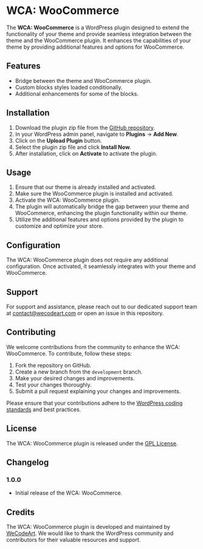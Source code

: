 # WCA: WooCommerce

The **WCA: WooCommerce** is a WordPress plugin designed to extend the functionality of your theme and provide seamless integration between the theme and the WooCommerce plugin. It enhances the capabilities of your theme by providing additional features and options for WooCommerce.

## Features

- Bridge between the theme and WooCommerce plugin.
- Custom blocks styles loaded conditionally.
- Additional enhancements for some of the blocks.

## Installation

1. Download the plugin zip file from the [GitHub repository](https://github.com/BicanMarianValeriu/wca-woocommerce).
2. In your WordPress admin panel, navigate to **Plugins** → **Add New**.
3. Click on the **Upload Plugin** button.
4. Select the plugin zip file and click **Install Now**.
5. After installation, click on **Activate** to activate the plugin.

## Usage

1. Ensure that our theme is already installed and activated.
2. Make sure the WooCommerce plugin is installed and activated.
3. Activate the WCA: WooCommerce plugin.
4. The plugin will automatically bridge the gap between your theme and WooCommerce, enhancing the plugin functionality within our theme.
5. Utilize the additional features and options provided by the plugin to customize and optimize your store.

## Configuration

The WCA: WooCommerce plugin does not require any additional configuration. Once activated, it seamlessly integrates with your theme and WooCommerce.

## Support

For support and assistance, please reach out to our dedicated support team at [contact@wecodeart.com](mailto:contact@wecodeart.com) or open an issue in this repository.

## Contributing

We welcome contributions from the community to enhance the WCA: WooCommerce. To contribute, follow these steps:

1. Fork the repository on GitHub.
2. Create a new branch from the `development` branch.
3. Make your desired changes and improvements.
4. Test your changes thoroughly.
5. Submit a pull request explaining your changes and improvements.

Please ensure that your contributions adhere to the [WordPress coding standards](https://developer.wordpress.org/coding-standards/) and best practices.

## License

The WCA: WooCommerce plugin is released under the [GPL License](https://www.gnu.org/licenses/gpl-3.0.en.html).

## Changelog

### 1.0.0

- Initial release of the WCA: WooCommerce.

## Credits

The WCA: WooCommerce plugin is developed and maintained by [WeCodeArt](https://wecodeart.com). We would like to thank the WordPress community and contributors for their valuable resources and support.
